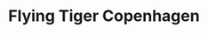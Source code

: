 ---
title: "Flying Tiger Copenhagen"
url: /flensburg/flying-tiger-copenhagen-langberger-weg/
shop: Kramladen
---